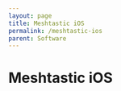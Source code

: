 ```yaml
---
layout: page
title: Meshtastic iOS
permalink: /meshtastic-ios
parent: Software
---
```


# Meshtastic iOS
